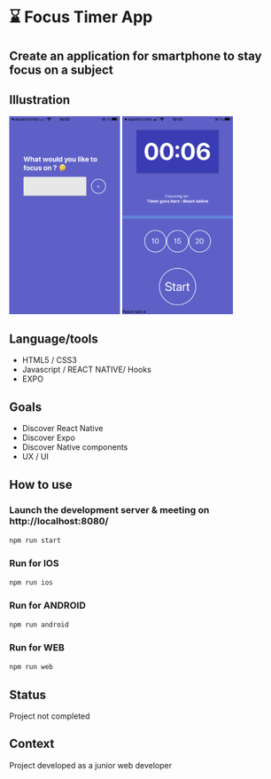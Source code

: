 #  :hourglass: Focus Timer App

## Create an application for smartphone to stay focus on a subject

## Illustration
<img src="./screenshot.png" width="200">  <img src="./screenshot1.png" width="200">

## Language/tools
- HTML5 / CSS3
- Javascript / REACT NATIVE/ Hooks
- EXPO
  

## Goals 
- Discover React Native
- Discover Expo
- Discover Native components
- UX / UI

## How to use 

### Launch the development server & meeting on http://localhost:8080/
``` javascript
npm run start
```

### Run for IOS
``` javascript
npm run ios
```
### Run for ANDROID
``` javascript
npm run android
```
### Run for WEB
``` javascript
npm run web
```

## Status
Project not completed

## Context
Project developed as a junior web developer

